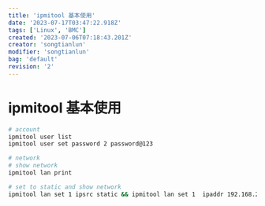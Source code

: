 ```yaml
---
title: 'ipmitool 基本使用'
date: '2023-07-17T03:47:22.918Z'
tags: ['Linux', 'BMC']
created: '2023-07-06T07:18:43.201Z'
creator: 'songtianlun'
modifier: 'songtianlun'
bag: 'default'
revision: '2'
---
```


<!-- Exported from TiddlyWiki at 10:16, 22nd 七月 2023 -->

# ipmitool 基本使用

```bash
# account
ipmitool user list
ipmitool user set password 2 password@123

# network
# show network
ipmitool lan print

# set to static and show network
ipmitool lan set 1 ipsrc static && ipmitool lan set 1  ipaddr 192.168.24.6 && ipmitool lan set  1 netmask 255.255.252.0 && ipmitool lan set  1 defgw ipaddr 192.168.27.254 && ipmitool lan print
```